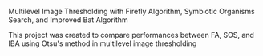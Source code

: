Multilevel Image Thresholding with Firefly Algorithm, Symbiotic Organisms Search, and Improved Bat Algorithm

This project was created to compare performances between FA, SOS, and IBA using Otsu's method in multilevel image thresholding
